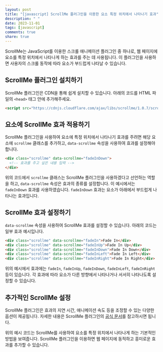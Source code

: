 ```yaml
---
layout: post
title: "[javascript] ScrollMe 플러그인을 이용한 요소 특정 위치에서 나타나기 효과"
description: " "
date: 2023-11-01
tags: [javascript]
comments: true
share: true
---
```


ScrollMe는 JavaScript를 이용한 스크롤 애니메이션 플러그인 중 하나로, 웹 페이지에 요소를 특정 위치에서 나타나게 하는 효과를 주는 데 사용됩니다. 이 플러그인을 사용하면 사용자의 스크롤 동작에 따라 요소가 부드럽게 나타날 수 있습니다. 

## ScrollMe 플러그인 설치하기
ScrollMe 플러그인은 CDN을 통해 쉽게 설치할 수 있습니다. 아래의 코드를 HTML 파일의 `<head>` 태그 안에 추가해주세요.

```html
<script src="https://cdnjs.cloudflare.com/ajax/libs/scrollme/1.0.7/scrollme.min.js"></script>
```

## 요소에 ScrollMe 효과 적용하기
ScrollMe 플러그인을 사용하여 요소에 특정 위치에서 나타나기 효과를 주려면 해당 요소에 `scrollme` 클래스를 추가하고, `data-scrollme` 속성을 사용하여 효과를 설정해야 합니다.

```html
<div class="scrollme" data-scrollme="fadeInDown">
  <!-- 효과를 주고 싶은 내용 입력 -->
</div>
```

위의 코드에서 `scrollme` 클래스는 ScrollMe 플러그인을 사용하겠다고 선언하는 역할을 하고, `data-scrollme` 속성은 효과의 종류를 설정합니다. 이 예시에서는 `fadeInDown` 효과를 사용하였습니다. `fadeInDown` 효과는 요소가 아래에서 부드럽게 나타나는 효과입니다. 

## ScrollMe 효과 설정하기
`data-scrollme` 속성을 사용하여 ScrollMe 효과를 설정할 수 있습니다. 아래의 코드는 일부 효과 예시입니다.

```html
<div class="scrollme" data-scrollme="fadeIn">Fade In</div>
<div class="scrollme" data-scrollme="fadeInUp">Fade In Up</div>
<div class="scrollme" data-scrollme="fadeInDown">Fade In Down</div>
<div class="scrollme" data-scrollme="fadeInLeft">Fade In Left</div>
<div class="scrollme" data-scrollme="fadeInRight">Fade In Right</div>
```

위의 예시에서 효과에는 `fadeIn`, `fadeInUp`, `fadeInDown`, `fadeInLeft`, `fadeInRight` 등이 있습니다. 각 효과에 따라 요소가 다른 방향에서 나타나거나 서서히 나타나도록 설정할 수 있습니다. 

## 추가적인 ScrollMe 설정
ScrollMe 플러그인은 효과의 지연 시간, 애니메이션 속도 등을 조정할 수 있는 다양한 옵션이 제공됩니다. 자세한 내용은 ScrollMe 플러그인의 [공식 문서](https://scrollme.nckprsn.com/)를 참고하시면 됩니다.

위의 예시 코드는 ScrollMe를 사용하여 요소를 특정 위치에서 나타나게 하는 기본적인 방법을 보여줍니다. ScrollMe 플러그인을 이용하면 웹 페이지에 동적하고 흥미로운 효과를 추가할 수 있습니다.